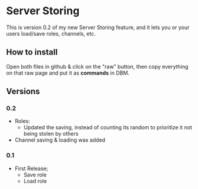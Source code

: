 # Server Storing

This is version 0.2 of my new Server Storing feature, and it lets you or your users load/save roles, channels, etc.

## How to install
Open both files in github & click on the "raw" button, then copy everything on that raw page and put it as **commands** in DBM.

## Versions

### 0.2
- Roles:
  - Updated the saving, instead of counting its random to prioritize it not being stolen by others
- Channel saving & loading was added

### 0.1
- First Release;
   - Save role
   - Load role
